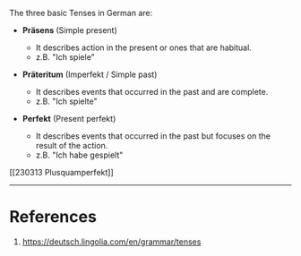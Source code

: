   

The three basic Tenses in German are:
- **Präsens** (Simple present) 
	- It describes action in the present or ones that are habitual. 
	- z.B. "Ich spiele"
 
- **Präteritum** (Imperfekt / Simple past)
	- It describes events that occurred in the past and are complete.
	- z.B. "Ich spielte"
- **Perfekt** (Present perfekt)
	- It describes events that occurred in the past but focuses on the result of the action. 
	- z.B. "Ich habe gespielt"

[[230313 Plusquamperfekt]]
 




---
# References
1. https://deutsch.lingolia.com/en/grammar/tenses